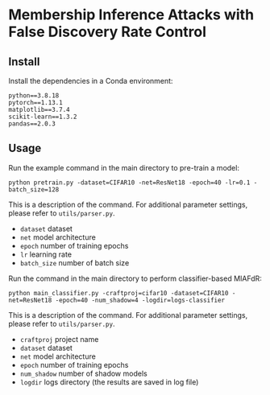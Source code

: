 # Membership Inference Attacks with False Discovery Rate Control

## Install

Install the dependencies in a Conda environment:
```
python==3.8.18
pytorch==1.13.1
matplotlib==3.7.4
scikit-learn==1.3.2
pandas==2.0.3
```


## Usage

Run the example command in the main directory to pre-train a model:
```
python pretrain.py -dataset=CIFAR10 -net=ResNet18 -epoch=40 -lr=0.1 -batch_size=128
```

This is a description of the command. For additional parameter settings, please refer to `utils/parser.py`.

- `dataset` dataset
- `net` model architecture
- `epoch` number of training epochs
- `lr` learning rate
- `batch_size` number of batch size



Run the command in the main directory to perform classifier-based MIAFdR:

```
python main_classifier.py -craftproj=cifar10 -dataset=CIFAR10 -net=ResNet18 -epoch=40 -num_shadow=4 -logdir=logs-classifier
```

This is a description of the command. For additional parameter settings, please refer to `utils/parser.py`.

- `craftproj` project name
- `dataset` dataset
- `net` model architecture
- `epoch` number of training epochs
- `num_shadow` number of shadow models
- `logdir` logs directory (the results are saved in log file)






